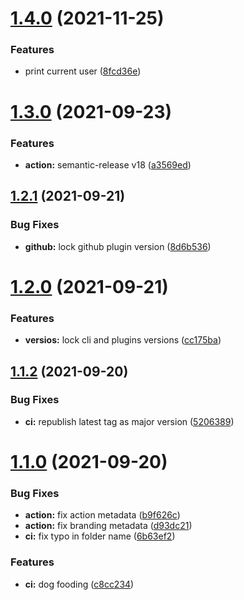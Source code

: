 # [1.4.0](https://github.com/sitkoru/semantic-release-action/compare/v1.3.0...v1.4.0) (2021-11-25)


### Features

* print current user ([8fcd36e](https://github.com/sitkoru/semantic-release-action/commit/8fcd36ea86b235c0fe3bdbc70e3e322706c270be))

# [1.3.0](https://github.com/sitkoru/semantic-release-action/compare/v1.2.1...v1.3.0) (2021-09-23)


### Features

* **action:** semantic-release v18 ([a3569ed](https://github.com/sitkoru/semantic-release-action/commit/a3569ede71288d697d6b005af21d9b191573f817))

## [1.2.1](https://github.com/sitkoru/semantic-release-action/compare/v1.2.0...v1.2.1) (2021-09-21)


### Bug Fixes

* **github:** lock github plugin version ([8d6b536](https://github.com/sitkoru/semantic-release-action/commit/8d6b536b1b9d8d72f2557b57863d03f565e03ade))

# [1.2.0](https://github.com/sitkoru/semantic-release-action/compare/v1.1.2...v1.2.0) (2021-09-21)


### Features

* **versios:** lock cli and plugins versions ([cc175ba](https://github.com/sitkoru/semantic-release-action/commit/cc175ba9dbdf630a41d5b0161581f7ed453bf7f7))

## [1.1.2](https://github.com/sitkoru/semantic-release-action/compare/v1.1.1...v1.1.2) (2021-09-20)


### Bug Fixes

* **ci:** republish latest tag as major version ([5206389](https://github.com/sitkoru/semantic-release-action/commit/5206389a103c00c552299f8937f141a0a76d38e9))

# [1.1.0](https://github.com/sitkoru/semantic-release-action/compare/v1.0.3...v1.1.0) (2021-09-20)


### Bug Fixes

* **action:** fix action metadata ([b9f626c](https://github.com/sitkoru/semantic-release-action/commit/b9f626c78dcd6faca25d4d7f6b4c72f6be4d07ee))
* **action:** fix branding metadata ([d93dc21](https://github.com/sitkoru/semantic-release-action/commit/d93dc21c3a3a1d7b4a8f5d70a9c090b9a70536bd))
* **ci:** fix typo in folder name ([6b63ef2](https://github.com/sitkoru/semantic-release-action/commit/6b63ef20f949aa94503c283ea5749a90cede0524))


### Features

* **ci:** dog fooding ([c8cc234](https://github.com/sitkoru/semantic-release-action/commit/c8cc2341673227247ddfe3d910c0b729a0eda304))

